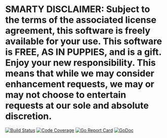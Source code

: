 # SMARTY DISCLAIMER: Subject to the terms of the associated license agreement, this software is freely available for your use. This software is FREE, AS IN PUPPIES, and is a gift. Enjoy your new responsibility. This means that while we may consider enhancement requests, we may or may not choose to entertain requests at our sole and absolute discretion.

[![Build Status](https://travis-ci.org/smartystreets/s3.svg?branch=master)](https://travis-ci.org/smartystreets/s3)
[![Code Coverage](https://codecov.io/gh/smartystreets/s3/branch/master/graph/badge.svg)](https://codecov.io/gh/smartystreets/s3)
[![Go Report Card](https://goreportcard.com/badge/github.com/smartystreets/s3)](https://goreportcard.com/report/github.com/smartystreets/s3)
[![GoDoc](https://godoc.org/github.com/smartystreets/s3?status.svg)](http://godoc.org/github.com/smartystreets/s3)
